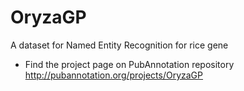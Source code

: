 # OryzaGP
A dataset for Named Entity Recognition for rice gene

* Find the project page on PubAnnotation repository
http://pubannotation.org/projects/OryzaGP
